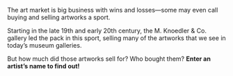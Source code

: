 The art market is big business with wins and losses—some may even call buying and selling artworks a sport.

Starting in the late 19th and early 20th century, the M. Knoedler & Co. gallery led the pack in this sport, selling many of the artworks that we see in today’s museum galleries.

But how much did those artworks sell for? Who bought them? **Enter an artist’s name to find out!**